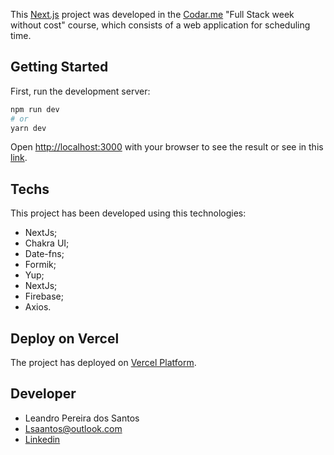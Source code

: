 This [Next.js](https://nextjs.org/) project was developed in the [Codar.me](https://codar.me) "Full Stack week without cost" course, which consists of a web application for scheduling time.

## Getting Started

First, run the development server:

```bash
npm run dev
# or
yarn dev
```

Open [http://localhost:3000](http://localhost:3000) with your browser to see the result or see in this [link](https://clockerapp.vercel.app/).

## Techs

This project has been developed using this technologies: 

 - NextJs;
 - Chakra UI;
 - Date-fns;
 - Formik;
 - Yup;
 - NextJs;
 - Firebase;
 - Axios.


## Deploy on Vercel

The project has deployed on [Vercel Platform](https://clockerapp.vercel.app/).

## Developer

- Leandro Pereira dos Santos
- Lsaantos@outlook.com
- [Linkedin](www.linkedin.com/in/psleandro)


